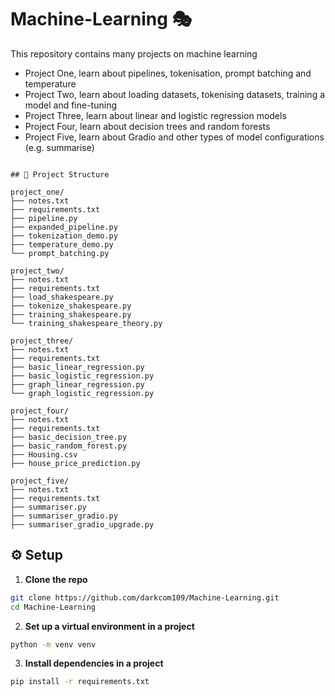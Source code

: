﻿# Machine-Learning 🎭

This repository contains many projects on machine learning
- Project One, learn about pipelines, tokenisation, prompt batching and temperature
- Project Two, learn about loading datasets, tokenising datasets, training a model and fine-tuning
- Project Three, learn about linear and logistic regression models
- Project Four, learn about decision trees and random forests
- Project Five, learn about Gradio and other types of model configurations (e.g. summarise)

```

## 📂 Project Structure

project_one/
├── notes.txt
├── requirements.txt
├── pipeline.py
├── expanded_pipeline.py
├── tokenization_demo.py
├── temperature_demo.py
└── prompt_batching.py

project_two/
├── notes.txt
├── requirements.txt
├── load_shakespeare.py
├── tokenize_shakespeare.py
├── training_shakespeare.py
└── training_shakespeare_theory.py

project_three/
├── notes.txt
├── requirements.txt
├── basic_linear_regression.py
├── basic_logistic_regression.py
├── graph_linear_regression.py
└── graph_logistic_regression.py

project_four/
├── notes.txt
├── requirements.txt
├── basic_decision_tree.py
├── basic_random_forest.py
├── Housing.csv
├── house_price_prediction.py

project_five/
├── notes.txt
├── requirements.txt
├── summariser.py
├── summariser_gradio.py
├── summariser_gradio_upgrade.py

```

## ⚙️ Setup

1. **Clone the repo**
```bash
git clone https://github.com/darkcom109/Machine-Learning.git
cd Machine-Learning
```

2. **Set up a virtual environment in a project**
```bash
python -m venv venv
```

3. **Install dependencies in a project**
```bash
pip install -r requirements.txt
```






